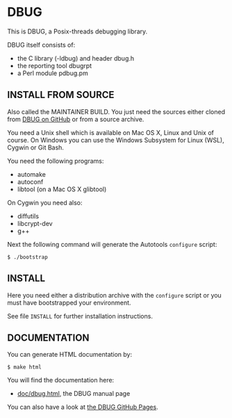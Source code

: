 # DBUG

This is DBUG, a Posix-threads debugging library.

DBUG itself consists of:
- the C library (-ldbug) and header dbug.h
- the reporting tool dbugrpt
- a Perl module pdbug.pm

## INSTALL FROM SOURCE

Also called the MAINTAINER BUILD. You just need the sources either cloned from [DBUG on GitHub](https://github.com/TransferWare/dbug) or from a source archive.

You need a Unix shell which is available on Mac OS X, Linux and Unix of course.
On Windows you can use the Windows Subsystem for Linux (WSL), Cygwin or Git Bash.

You need the following programs:
- automake
- autoconf
- libtool (on a Mac OS X glibtool)

On Cygwin you need also:
- diffutils
- libcrypt-dev
- g++

Next the following command will generate the Autotools `configure` script:

```
$ ./bootstrap
```

## INSTALL

Here you need either a distribution archive with the `configure` script or you must have bootstrapped your environment.

See file `INSTALL` for further installation instructions.

## DOCUMENTATION

You can generate HTML documentation by:

```
$ make html
```

You will find the documentation here:
- [doc/dbug.html](doc/dbug.html), the DBUG manual page

You can also have a look at [the DBUG GitHub Pages](https://TransferWare.github.io/dbug/).
